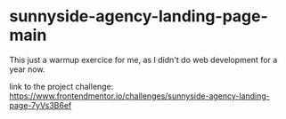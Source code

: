 # sunnyside-agency-landing-page-main

This just a warmup exercice for me, as I didn't do web development for a year now.

link to the project challenge:
https://www.frontendmentor.io/challenges/sunnyside-agency-landing-page-7yVs3B6ef
